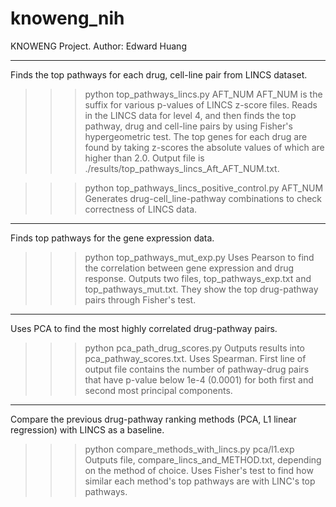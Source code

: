 # knoweng_nih
KNOWENG Project.
Author: Edward Huang

______________________________________
Finds the top pathways for each drug, cell-line pair from LINCS dataset.
>>> python top_pathways_lincs.py AFT_NUM
AFT_NUM is the suffix for various p-values of LINCS z-score files.
Reads in the LINCS data for level 4, and then finds the top pathway, drug
and cell-line pairs by using Fisher's hypergeometric test. The top genes for
each drug are found by taking z-scores the absolute values of which are higher
than 2.0. Output file is ./results/top_pathways_lincs_Aft_AFT_NUM.txt.

>>> python top_pathways_lincs_positive_control.py AFT_NUM
Generates drug-cell_line-pathway combinations to check correctness of LINCS 
data.

______________________________________
Finds top pathways for the gene expression data.
>>> python top_pathways_mut_exp.py
Uses Pearson to find the correlation between gene expression and drug response.
Outputs two files, top_pathways_exp.txt and top_pathways_mut.txt.
They show the top drug-pathway pairs through Fisher's test.

______________________________________
Uses PCA to find the most highly correlated drug-pathway pairs.
>>> python pca_path_drug_scores.py
Outputs results into pca_pathway_scores.txt.
Uses Spearman. First line of output file contains the number of pathway-drug
pairs that have p-value below 1e-4 (0.0001) for both first and second most
principal components.

______________________________________
Compare the previous drug-pathway ranking methods (PCA, L1 linear regression)
with LINCS as a baseline.
>>> python compare_methods_with_lincs.py pca/l1.exp
Outputs file, compare_lincs_and_METHOD.txt, depending on the method of choice. 
Uses Fisher's test to find how similar each method's top pathways are with
LINC's top pathways.